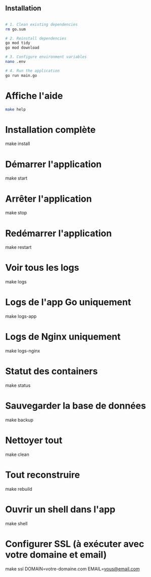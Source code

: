 
## Installation

```bash

# 1. Clean existing dependencies
rm go.sum

# 2. Reinstall dependencies
go mod tidy
go mod download

# 3. Configure environment variables
nano .env

# 4. Run the application
go run main.go

```

# Affiche l'aide
```bash
make help
```
# Installation complète
make install

# Démarrer l'application
make start

# Arrêter l'application
make stop

# Redémarrer l'application
make restart

# Voir tous les logs
make logs

# Logs de l'app Go uniquement
make logs-app

# Logs de Nginx uniquement
make logs-nginx

# Statut des containers
make status

# Sauvegarder la base de données
make backup

# Nettoyer tout
make clean

# Tout reconstruire
make rebuild

# Ouvrir un shell dans l'app
make shell

# Configurer SSL (à exécuter avec votre domaine et email)
make ssl DOMAIN=votre-domaine.com EMAIL=vous@email.com
